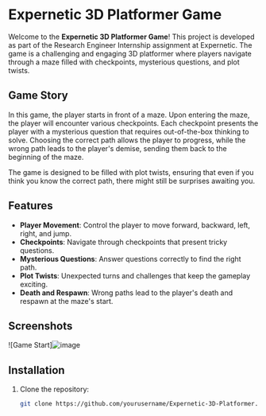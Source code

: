 # Expernetic 3D Platformer Game

Welcome to the **Expernetic 3D Platformer Game**! This project is developed as part of the Research Engineer Internship assignment at Expernetic. The game is a challenging and engaging 3D platformer where players navigate through a maze filled with checkpoints, mysterious questions, and plot twists.

## Game Story

In this game, the player starts in front of a maze. Upon entering the maze, the player will encounter various checkpoints. Each checkpoint presents the player with a mysterious question that requires out-of-the-box thinking to solve. Choosing the correct path allows the player to progress, while the wrong path leads to the player's demise, sending them back to the beginning of the maze.

The game is designed to be filled with plot twists, ensuring that even if you think you know the correct path, there might still be surprises awaiting you.

## Features

- **Player Movement**: Control the player to move forward, backward, left, right, and jump.
- **Checkpoints**: Navigate through checkpoints that present tricky questions.
- **Mysterious Questions**: Answer questions correctly to find the right path.
- **Plot Twists**: Unexpected turns and challenges that keep the gameplay exciting.
- **Death and Respawn**: Wrong paths lead to the player's death and respawn at the maze's start.

## Screenshots

![Game Start]![image](https://github.com/ranidugithub/Expernetic-3D-Platformer-Game/assets/34578972/4ee09915-89d7-4c8c-9392-75f17605fdae)


## Installation

1. Clone the repository:
   ```bash
   git clone https://github.com/yourusername/Expernetic-3D-Platformer.git

